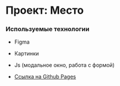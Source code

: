 # Проект: Место

### Используемые технологии

* Figma
* Картинки
* Js (модальное окно, работа с формой)

* [Ссылка на Github Pages](https://riterka.github.io/mesto/)



